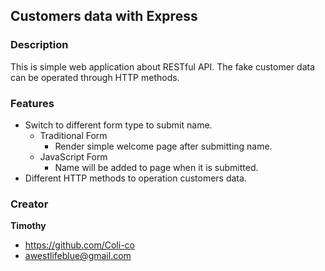 ## Customers data with Express

### Description

This is simple web application about RESTful API. The fake customer data can be operated through HTTP methods.

### Features

- Switch to different form type to submit name.
  - Traditional Form
    - Render simple welcome page after submitting name.
  - JavaScript Form
    - Name will be added to page when it is submitted.
- Different HTTP methods to operation customers data.


### Creator
**Timothy**
- https://github.com/Coli-co
- awestlifeblue@gmail.com
